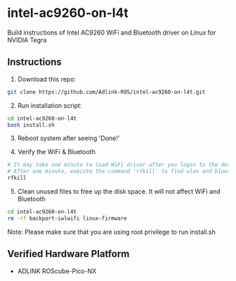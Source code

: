 # intel-ac9260-on-l4t
Build instructions of Intel AC9260 WiFi and Bluetooth driver on Linux for NVIDIA Tegra

## Instructions
1. Download this repo:
```bash
git clone https://github.com/Adlink-ROS/intel-ac9260-on-l4t.git
```

2. Run installation script:
```bash
cd intel-ac9260-on-l4t
bash install.sh
```

3. Reboot system after seeing 'Done!'

4. Verify the WiFi & Bluetooth
```bash
# It may take one minute to load WiFi driver after you login to the desktop.
# After one minute, execute the command 'rfkill' to find wlan and bluetooth.
rfkill
```

5. Clean unused files to free up the disk space. It will not affect WiFi and Bluetooth
```bash
cd intel-ac9260-on-l4t
rm -rf backport-iwlwifi linux-firmware
```

Note: Please make sure that you are using root privilege to run install.sh

## Verified Hardware Platform
- ADLINK ROScube-Pico-NX
